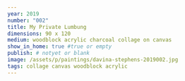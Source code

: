 ```yaml
---
year: 2019
number: "002"
title: My Private Lumbung
dimensions: 90 x 120
medium: woodblock acrylic charcoal collage on canvas
show_in_home: true #true or empty
publish: # notyet or blank
image: /assets/p/paintings/davina-stephens-2019002.jpg
tags: collage canvas woodblock acrylic
---
```

